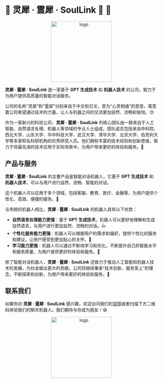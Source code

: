 # 💫 灵犀 · 霊犀 · SoulLink 💫 🤖
<p align="center">
<img src="https://images.unsplash.com/photo-1680030062888-e691d5992056?ixlib=rb-4.0.3&ixid=MnwxMjA3fDB8MHxwaG90by1wYWdlfHx8fGVufDB8fHx8&auto=format&fit=crop&w=774&q=80" alt="logo" width="200"/>
</p>

**灵犀 · 霊犀 · SoulLink** 是一家基于 **GPT 生成技术** 和 **机器人技术** 的公司，致力于为用户提供高质量的智能对话服务。

公司的名称“灵犀”和“霊犀”分别来自于中文和日文，意为“心灵相通”的意思，寓意着公司希望通过技术的力量，让人与机器之间的交流更加自然、流畅和愉悦。😊

作为一家新兴的科技公司，**灵犀 · 霊犀 · SoulLink** 的核心团队由一群来自于人工智能、自然语言处理、机器人等领域的专业人士组成，团队成员包括来自中科院、西北大学、山东大学、华中科技大学、武汉大学、清华大学、北京大学、伯克利大学等多家知名科研机构的优秀研究人员。他们拥有丰富的技术经验和创新思维，致力于将最先进的技术应用于实际场景中，为用户带来更好的体验和服务。👏

## 产品与服务

**灵犀 · 霊犀 · SoulLink** 的主要产品是智能对话机器人，它基于 **GPT 生成技术** 和 **机器人技术**，可以与用户进行自然、流畅、智能的对话。

这个机器人可以应用于多个领域，包括客服、教育、医疗、金融等，为用户提供个性化、高效、便捷的服务。🚀

与传统的机器人相比，**灵犀 · 霊犀 · SoulLink** 的机器人具有以下优势：

- **自然语言处理能力更强**：基于 **GPT 生成技术**，机器人可以更好地理解和生成自然语言，与用户进行更加自然、流畅的对话。👍
- **个性化服务能力更强**：机器人可以根据用户的需求和偏好，提供个性化的服务和建议，让用户感受到更加贴心的关怀。💖
- **学习能力更强**：机器人可以通过不断地学习和优化，不断提升自己的智能水平和服务质量，为用户提供更好的体验和服务。🧠

除了智能对话机器人，**灵犀 · 霊犀 · SoulLink** 还致力于推动人工智能和机器人技术的发展，为社会做出更大的贡献。公司将继续秉承“技术创新、服务至上”的理念，不断探索和创新，为用户带来更好的体验和服务。🙌

## 联系我们

如果你对 **灵犀 · 霊犀 · SoulLink** 感兴趣，欢迎访问我们的[官网](https://github.com/lczxxx123/soullink)或者扫描下方二维码体验我们的聊天机器人。我们期待与你成为朋友！😄
<p align="center">
<img src="https://images.unsplash.com/photo-1680016791527-ec010edad4ec?ixlib=rb-4.0.3&ixid=MnwxMjA3fDB8MHxwaG90by1wYWdlfHx8fGVufDB8fHx8&auto=format&fit=crop&w=774&q=80" alt="logo" width="200"/>
</p>
